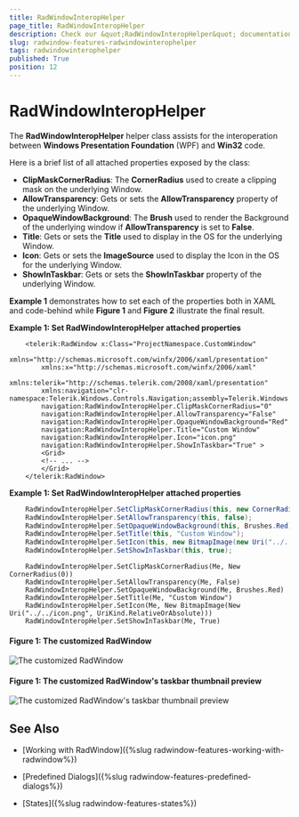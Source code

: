 ```yaml
---
title: RadWindowInteropHelper
page_title: RadWindowInteropHelper
description: Check our &quot;RadWindowInteropHelper&quot; documentation article for the RadWindow {{ site.framework_name }} control.
slug: radwindow-features-radwindowinterophelper
tags: radwindowinterophelper
published: True
position: 12
---
```


# RadWindowInteropHelper

The **RadWindowInteropHelper** helper class assists for the interoperation between **Windows Presentation Foundation** (WPF) and **Win32** code.

Here is a brief list of all attached properties exposed by the class:

* **ClipMaskCornerRadius**: The **CornerRadius** used to create a clipping mask on the underlying Window.
* **AllowTransparency**: Gets or sets the **AllowTransparency** property of the underlying Window.
* **OpaqueWindowBackground**: The **Brush** used to render the Background of the underlying window if **AllowTransparency** is set to **False**.
* **Title**: Gets or sets the **Title** used to display in the OS for the underlying Window.
* **Icon**: Gets or sets the **ImageSource** used to display the Icon in the OS for the underlying Window.
* **ShowInTaskbar**: Gets or sets the **ShowInTaskbar** property of the underlying Window.

**Example 1** demonstrates how to set each of the properties both in XAML and code-behind while **Figure 1**  and **Figure 2** illustrate the final result.

__Example 1: Set RadWindowInteropHelper attached properties__

```XAML
	<telerik:RadWindow x:Class="ProjectNamespace.CustomWindow"
        xmlns="http://schemas.microsoft.com/winfx/2006/xaml/presentation"
        xmlns:x="http://schemas.microsoft.com/winfx/2006/xaml"
        xmlns:telerik="http://schemas.telerik.com/2008/xaml/presentation"
		xmlns:navigation="clr-namespace:Telerik.Windows.Controls.Navigation;assembly=Telerik.Windows.Controls.Navigation" 
		navigation:RadWindowInteropHelper.ClipMaskCornerRadius="0"
		navigation:RadWindowInteropHelper.AllowTransparency="False"
		navigation:RadWindowInteropHelper.OpaqueWindowBackground="Red"
		navigation:RadWindowInteropHelper.Title="Custom Window"
		navigation:RadWindowInteropHelper.Icon="icon.png"
		navigation:RadWindowInteropHelper.ShowInTaskbar="True" >
	    <Grid>
		<!-- ... -->
	    </Grid>
	</telerik:RadWindow>
```

__Example 1: Set RadWindowInteropHelper attached properties__

```C#
	RadWindowInteropHelper.SetClipMaskCornerRadius(this, new CornerRadius(0));
	RadWindowInteropHelper.SetAllowTransparency(this, false);
	RadWindowInteropHelper.SetOpaqueWindowBackground(this, Brushes.Red);
	RadWindowInteropHelper.SetTitle(this, "Custom Window");
	RadWindowInteropHelper.SetIcon(this, new BitmapImage(new Uri("../../icon.png", UriKind.RelativeOrAbsolute)));
	RadWindowInteropHelper.SetShowInTaskbar(this, true);
```
```VB.NET
	RadWindowInteropHelper.SetClipMaskCornerRadius(Me, New CornerRadius(0))
	RadWindowInteropHelper.SetAllowTransparency(Me, False)
	RadWindowInteropHelper.SetOpaqueWindowBackground(Me, Brushes.Red)
	RadWindowInteropHelper.SetTitle(Me, "Custom Window")
	RadWindowInteropHelper.SetIcon(Me, New BitmapImage(New Uri("../../icon.png", UriKind.RelativeOrAbsolute)))
	RadWindowInteropHelper.SetShowInTaskbar(Me, True)
```

#### __Figure 1: The customized RadWindow__

![The customized RadWindow](images/custom-radwindow.png)

#### __Figure 1: The customized RadWindow's taskbar thumbnail preview__

![The customized RadWindow's taskbar thumbnail preview](images/custom-radwindow-toolbar.png)

## See Also

 * [Working with RadWindow]({%slug radwindow-features-working-with-radwindow%})

 * [Predefined Dialogs]({%slug radwindow-features-predefined-dialogs%})

 * [States]({%slug radwindow-features-states%})
